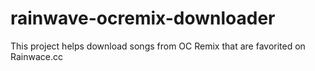 # rainwave-ocremix-downloader
This project helps download songs from OC Remix that are favorited on Rainwace.cc
